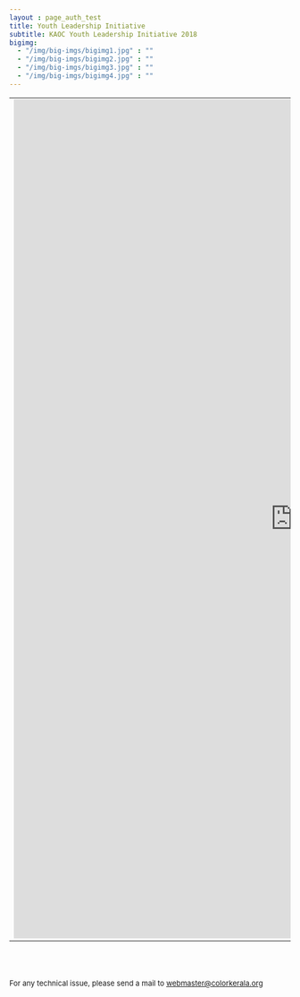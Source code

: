 ```yaml
---
layout : page_auth_test
title: Youth Leadership Initiative
subtitle: KAOC Youth Leadership Initiative 2018
bigimg:
  - "/img/big-imgs/bigimg1.jpg" : ""
  - "/img/big-imgs/bigimg2.jpg" : ""
  - "/img/big-imgs/bigimg3.jpg" : ""
  - "/img/big-imgs/bigimg4.jpg" : ""
---
```


  <table align="center" style="border:0">
 <tr style="border:0;background:transparent"> <td style="border:0;background:transparent">
 <iframe src="https://docs.google.com/forms/d/e/1FAIpQLSckAXQcinQEAapODiQM_pFlfvtUL_Hc5BN05_ySKoylxfDXhA/viewform?usp=sf_link" width="999" height="1500" frameborder="0" marginheight="0" marginwidth="0">Loading...</iframe>
 </td></tr>
  </table>
  
  <br/><br/><br/>
    <font size="2"> For any technical issue, please send a mail to <u> webmaster@colorkerala.org </u></font>

